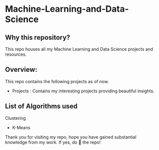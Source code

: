 # Machine-Learning-and-Data-Science

## Why this repository?
This repo houses all my Machine Learning and Data Science projects and resources.

## Overview:
This repo contains the following projects as of now.
  * Projects : Contains my interesting projects providing beautiful insights.

## List of Algorithms used
Clustering
  * K-Means

Thank you for visiting my repo, hope you have gained substantial knowledge from my work. If yes, do 🌟 the repo!
